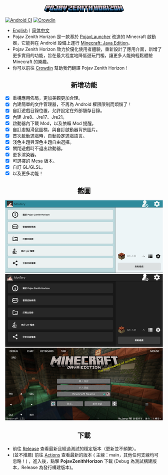 <div align="center">
    <img width="256" src="app_pojav_zh/src/main/res/drawable/app_name_title.png"></img>
</div>

[![Android CI](https://github.com/MovTery/PojavZenithHorizon/actions/workflows/android.yml/badge.svg)](https://github.com/MovTery/PojavZenithHorizon/actions/workflows/android.yml)
[![Crowdin](https://badges.crowdin.net/pojav-zenith-horizon/localized.svg)](https://crowdin.com/project/pojav-zenith-horizon)

- <a href="/README-EN_US.md">English</a>丨<a href="/README.md">简体中文</a>
- Pojav Zenith Horizon 是一款基於 [PojavLauncher](https://github.com/PojavLauncherTeam/PojavLauncher) 改造的 Minecraft 啟動器，它能夠在 Android 設備上運行 [Minecraft: Java Edition](https://www.minecraft.net/)。
- Pojav Zenith Horizon 致力於優化使用者體驗，重新設計了應用介面，新增了更多實用的功能，旨在最大程度地降低遊玩門檻，讓更多人能夠輕鬆體驗 Minecraft 的樂趣。
- 你可以前往 [Crowdin](https://zh.crowdin.com/project/pojav-zenith-horizon) 幫助我們翻譯 Pojav Zenith Horizon！

<h2 align="center">新增功能</h2>

- [x] 重構應用佈局，更加美觀更加合理。
- [x] 內建簡單的文件管理器，不再為 Android 權限限制而煩惱了！
- [x] 自訂遊戲目錄位置，允許設定在外部儲存目錄。
- [x] 內建 Jre8、Jre17、Jre21。
- [x] 啟動器內下載 Mod，以及依賴 Mod 提醒。
- [x] 自訂虛擬滑鼠圖標，與自訂啟動器背景圖片。
- [x] 首次啟動遊戲時，自動設定遊戲語言。
- [x] 淺色主題與深色主題自由選擇。
- [x] 關閉遊戲時不退出啟動器。
- [x] 更多渲染器。
- [x] 可選擇的 Mesa 版本。
- [x] 自訂 GL/GLSL。
- [x] 以及更多功能！

<h2 align="center">截圖</h2>

![Screenshot1](/.github/images/Screenshot_Light_ZH_TW.jpg)
![Screenshot2](/.github/images/Screenshot_Dark_ZH_TW.jpg)
![Screenshot3](/.github/images/Screenshot_Game_ZH_TW.jpg)

<h2 align="center">下載</h2>  

- 前往 [Release](https://github.com/MovTery/PojavZenithHorizon/releases) 查看最新且經過測試的穩定版本（更新並不頻繁）。  
- (並不推薦) 前往 [Actions](https://github.com/MovTery/PojavZenithHorizon/actions) 查看最新的版本 ( 主線：main，其他任何支線均可忽略！)
，進入後，點擊 **PojavZenithHorizon** 下載 (Debug 為測試構建版本，Release 為發行構建版本)。
